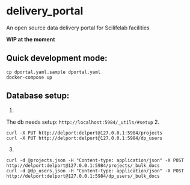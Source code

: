 # delivery_portal
An open source data delivery portal for Scilifelab facilities

**WIP at the moment**


## Quick development mode:
```
cp dportal.yaml.sample dportal.yaml
docker-compose up
```

## Database setup:
1. 
The db needs setup: `http://localhost:5984/_utils/#setup`
2.
```
curl -X PUT http://delport:delport@127.0.0.1:5984/projects
curl -X PUT http://delport:delport@127.0.0.1:5984/dp_users
```
3.
```
curl -d @projects.json -H "Content-type: application/json" -X POST http://delport:delport@127.0.0.1:5984/projects/_bulk_docs
curl -d @dp_users.json -H "Content-type: application/json" -X POST http://delport:delport@127.0.0.1:5984/dp_users/_bulk_docs
```
